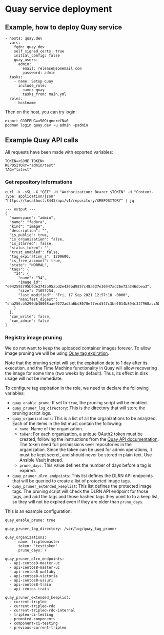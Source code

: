 # Quay service deployment

## Example, how to deploy Quay service
```
- hosts: quay.dev
  vars:
    fqdn: quay.dev
    self_signed_certs: true
    initial_config: false
    quay_users:
      admin:
        email: release@somemail.com
        password: admin
  tasks:
    - name: Setup quay
      include_role:
        name: quay
        tasks_from: main.yml
  roles:
    - hostname
```

Then on the host, you can try login:
```
export GODEBUG=x509ignoreCN=0
podman login quay.dev -u admin -padmin
```

## Example Quay API calls

All requests have been made with exported variables:
```
TOKEN=<SOME TOKEN>
REPOSITORY="admin/test"
TAG="latest"
```

### Get repository informations
```
curl -k -sSL -X "GET" -H "Authorization: Bearer $TOKEN" -H "Content-Type: application/json" "https://localhost:8443/api/v1/repository/$REPOSITORY" | jq

--- output ---
{
  "namespace": "admin",
  "name": "fedora",
  "kind": "image",
  "description": "",
  "is_public": true,
  "is_organization": false,
  "is_starred": false,
  "status_token": "",
  "trust_enabled": false,
  "tag_expiration_s": 1209600,
  "is_free_account": true,
  "state": "NORMAL",
  "tags": {
    "34": {
      "name": "34",
      "image_id": "e942593795b6de3745b95abd2e426bd9857c48a537e36947ad26e72a346dbea3",
      "size": 71057254,
      "last_modified": "Fri, 17 Sep 2021 12:57:18 -0000",
      "manifest_digest": "sha256:b5290db40008aae9272ad3a6bd8070ef7ecd547c3bef014b894c327960acc582"
    }
  },
  "can_write": false,
  "can_admin": false
}
```

### Registry image pruning

We do not want to keep the uploaded container images forever. To allow
image pruning we will be using [Quay tag expiration](https://docs.projectquay.io/use_quay.html#tag-expiration).

Note that the pruning script will set the expiration date to 1 day after
its execution, and the Time Machine functionality in Quay will allow
recovering the image for some time (two weeks by default). Thus, its effect
in disk usage will not be immediate.

To configure tag expiration in the role, we need to declare the following
variables:

- `quay_enable_prune`: If set to `true`, the pruning script will be enabled.
- `quay_pruner_log_directory`: This is the directory that will store the
  pruning script logs.
- `quay_organizations`: This is a list of all the organizations to be
  analyzed. Each of the items in the list must contain the following:
  - `name`: Name of the organization.
  - `token`: For each organization, a unique OAuth2 token must be created,
    following the instructions from the [Quay API documentation](https://docs.quay.io/api/).
    The token need full permissions over repositories in the organization.
    Since the token can be used for admin operations, it must be kept
    secret, and should never be stored in plain text. Use Ansible Vault
    instead.
  - `prune_days`: This value defines the number of days before a tag
    is expired.
- `quay_pruner_dlrn_endpoints`: This list defines the DLRN API endpoints
  that will be queried to create a list of protected image tags.
- `quay_pruner_extended_keeplist`: This list defines the protected image
  tags. The pruning script will check the DLRN API endpoint for those tags,
  and add the tags and those hashed tags they point to to a keep list, so
  they will not be expired even if they are older than `prune_days`.

This is an example configuration:

```
quay_enable_prune: true

quay_pruner_log_directory: /var/log/quay_tag_pruner

quay_organizations:
    - name: tripleomaster
      token: 'testtoken'
      prune_days: 7

quay_pruner_dlrn_endpoints:
  - api-centos9-master-uc  
  - api-centos8-master-uc
  - api-centos8-wallaby
  - api-centos8-victoria
  - api-centos8-ussuri
  - api-centos8-train
  - api-centos-train

quay_pruner_extended_keeplist:
  - current-tripleo
  - current-tripleo-rdo
  - current-tripleo-rdo-internal
  - tripleo-ci-testing
  - promoted-components
  - component-ci-testing
  - previous-current-tripleo
```
